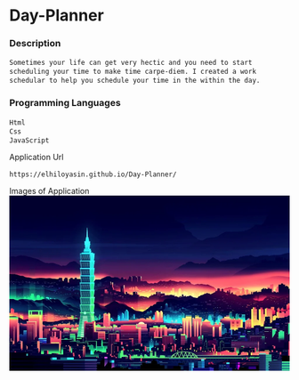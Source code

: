 # Day-Planner

### Description
```
Sometimes your life can get very hectic and you need to start scheduling your time to make time carpe-diem. I created a work schedular to help you schedule your time in the within the day.  
```

### Programming Languages
```
Html
Css
JavaScript
```

Application Url
```
https://elhiloyasin.github.io/Day-Planner/
```


Images of Application
![Background Image](/citylights.webp)
